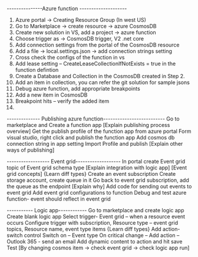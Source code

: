  ---------------Azure function --------------------

1. Azure portal -> Creating Resource Group (In west US)
2. Go to Marketplace -> create resource -> azure CosmosDB 
3. Create new solution in VS, add a project -> azure function
4. Choose trigger as -> CosmosDB trigger, V2 .net core
5. Add connection settings from the portal of the CosmosDB resource
6. Add a file -> local.settings.json -> add connection strings setting
7. Cross check the configs of the function in vs
8. Add lease setting – CreateLeaseCollectionIfNotExists = true in the function defintion
9. Create a Database and Collection in the CosmosDB created in Step 2.
10. Add an item in collection, you can refer the git solution for sample jsons
11. Debug azure function, add appropriate breakpoints
12. Add a new item in CosmosDB
13. Breakpoint hits – verify the added item
14. 

-------------- Publishing azure function--------------------------
Go to marketplace and Create a function app [Explain publishing process overview]
Get the publish profile of the function app from azure portal
Form visual studio, right click and publish the function app
Add cosmos db connection string in app setting 
Import Profile and publish [Explain other ways of publishing]


------------------ Event grid-------------------
In portal create Event grid topic of Event grid schema type [Explain integration with logic app] [Event grid concepts] {Learn diff types}
Create an event subscription 
Create storage account, create queue in it
Go back to event grid subscription, add the queue as the endpoint [Explain why]
Add code for sending out events to event grid
Add event grid configurations to function
Debug and test azure function- event should reflect in event grid

----------- Logic app------------
Go to marketplace and create logic app
Create blank logic app
Select trigger- Event grid – when a resource event occurs
Configure trigger with subscription, Resource type – event grid topics, Resource name, event type items {Learn diff types}
Add action- switch control
Switch on – Event type
On critical change – Add action – Outlook 365 - send an email 
Add dynamic content to action and hit save
Test [By changing cosmos item -> check event grid -> check logic app run]












